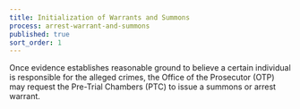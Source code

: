 ```yaml
---
title: Initialization of Warrants and Summons
process: arrest-warrant-and-summons
published: true
sort_order: 1
---
```


Once evidence establishes reasonable ground to believe a certain individual is responsible for the alleged crimes, the Office of the Prosecutor (OTP) may request the Pre-Trial Chambers (PTC) to issue a summons or arrest warrant.
